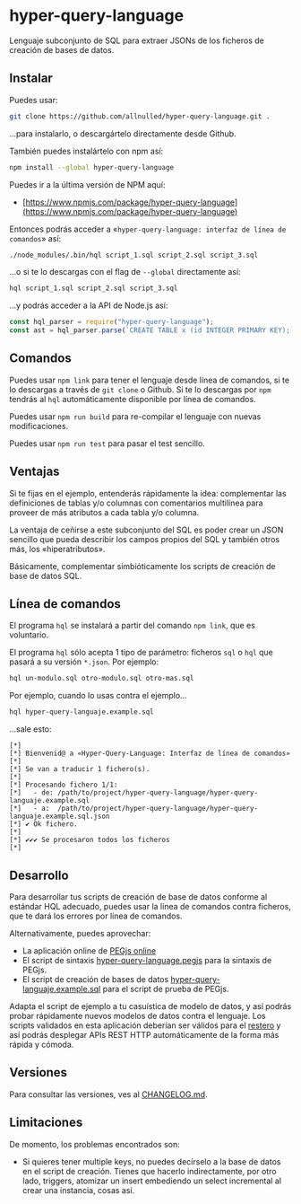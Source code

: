 # hyper-query-language

Lenguaje subconjunto de SQL para extraer JSONs de los ficheros de creación de bases de datos.




## Instalar

Puedes usar:

```sh
git clone https://github.com/allnulled/hyper-query-language.git .
```

...para instalarlo, o descargártelo directamente desde Github.

También puedes instalártelo con npm así:

```sh
npm install --global hyper-query-language
```

Puedes ir a la última versión de NPM aquí:

  - [https://www.npmjs.com/package/hyper-query-language](https://www.npmjs.com/package/hyper-query-language)

Entonces podrás acceder a «`hyper-query-language: interfaz de línea de comandos`» así:

```sh
./node_modules/.bin/hql script_1.sql script_2.sql script_3.sql
```

...o si te lo descargas con el flag de `--global` directamente así:

```sh
hql script_1.sql script_2.sql script_3.sql
```

...y podrás acceder a la API de Node.js así:

```js
const hql_parser = require("hyper-query-language");
const ast = hql_parser.parse(`CREATE TABLE x (id INTEGER PRIMARY KEY);`);
```

## Comandos

Puedes usar `npm link` para tener el lenguaje desde línea de comandos, si te lo descargas a través de `git clone` o Github. Si te lo descargas por `npm` tendrás al `hql` automáticamente disponible por línea de comandos.

Puedes usar `npm run build` para re-compilar el lenguaje con nuevas modificaciones.

Puedes usar `npm run test` para pasar el test sencillo.

## Ventajas

Si te fijas en el ejemplo, entenderás rápidamente la idea: complementar las definiciones de tablas y/o columnas con comentarios multilínea para proveer de más atributos a cada tabla y/o columna.

La ventaja de ceñirse a este subconjunto del SQL es poder crear un JSON sencillo que pueda describir los campos propios del SQL y también otros más, los «hiperatributos».

Básicamente, complementar simbióticamente los scripts de creación de base de datos SQL.

## Línea de comandos

El programa `hql` se instalará a partir del comando `npm link`, que es voluntario.

El programa `hql` sólo acepta 1 tipo de parámetro: ficheros `sql` o `hql` que pasará a su versión `*.json`. Por ejemplo:

```sh
hql un-modulo.sql otro-modulo.sql otro-mas.sql
```

Por ejemplo, cuando lo usas contra el ejemplo...

```sh
hql hyper-query-languaje.example.sql
```

...sale esto:

```
[*] 
[*] Bienvenid@ a «Hyper-Query-Language: Interfaz de línea de comandos»
[*] 
[*] Se van a traducir 1 fichero(s).
[*] 
[*] Procesando fichero 1/1:
[*]   - de: /path/to/project/hyper-query-language/hyper-query-languaje.example.sql
[*]   - a:  /path/to/project/hyper-query-language/hyper-query-languaje.example.sql.json
[*] ✔ Ok fichero.
[*] 
[*] ✔✔✔ Se procesaron todos los ficheros
[*] 
```

## Desarrollo

Para desarrollar tus scripts de creación de base de datos conforme al estándar HQL adecuado, puedes usar la línea de comandos contra ficheros, que te dará los errores por línea de comandos.

Alternativamente, puedes aprovechar:

  - La aplicación online de [PEGjs online](https://pegjs.org/online)
  - El script de sintaxis [hyper-query-language.pegjs](https://raw.githubusercontent.com/allnulled/hyper-query-language/main/hyper-query-language.pegjs) para la sintaxis de PEGjs.
  - El script de creación de bases de datos [hyper-query-languaje.example.sql](https://raw.githubusercontent.com/allnulled/hyper-query-language/main/hyper-query-language.example.sql) para el script de prueba de PEGjs.

Adapta el script de ejemplo a tu casuística de modelo de datos, y así podrás probar rápidamente nuevos modelos de datos contra el lenguaje. Los scripts validados en esta aplicación deberían ser válidos para el [restero](https://github.com/allnulled/restero/tree/main) y así podrás desplegar APIs REST HTTP automáticamente de la forma más rápida y cómoda.

## Versiones

Para consultar las versiones, ves al [CHANGELOG.md](./CHANGELOG.md).

## Limitaciones

De momento, los problemas encontrados son:

  - Si quieres tener multiple keys, no puedes decírselo a la base de datos en el script de creación. Tienes que hacerlo indirectamente, por otro lado, triggers, atomizar un insert embediendo un select incremental al crear una instancia, cosas así.
